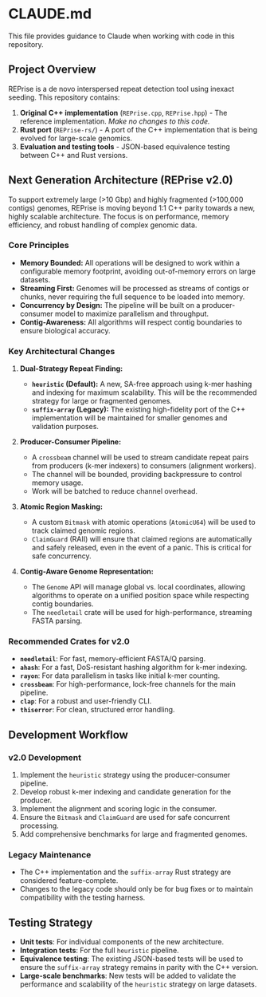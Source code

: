 # CLAUDE.md

This file provides guidance to Claude when working with code in this repository.

## Project Overview

REPrise is a de novo interspersed repeat detection tool using inexact seeding. This repository contains:

1.  **Original C++ implementation** (`REPrise.cpp`, `REPrise.hpp`) - The reference implementation. *Make no changes to this code.*
2.  **Rust port** (`REPrise-rs/`) - A port of the C++ implementation that is being evolved for large-scale genomics.
3.  **Evaluation and testing tools** - JSON-based equivalence testing between C++ and Rust versions.

## Next Generation Architecture (REPrise v2.0)

To support extremely large (>10 Gbp) and highly fragmented (>100,000 contigs) genomes, REPrise is moving beyond 1:1 C++ parity towards a new, highly scalable architecture. The focus is on performance, memory efficiency, and robust handling of complex genomic data.

### Core Principles

*   **Memory Bounded:** All operations will be designed to work within a configurable memory footprint, avoiding out-of-memory errors on large datasets.
*   **Streaming First:** Genomes will be processed as streams of contigs or chunks, never requiring the full sequence to be loaded into memory.
*   **Concurrency by Design:** The pipeline will be built on a producer-consumer model to maximize parallelism and throughput.
*   **Contig-Awareness:** All algorithms will respect contig boundaries to ensure biological accuracy.

### Key Architectural Changes

1.  **Dual-Strategy Repeat Finding:**
    *   **`heuristic` (Default):** A new, SA-free approach using k-mer hashing and indexing for maximum scalability. This will be the recommended strategy for large or fragmented genomes.
    *   **`suffix-array` (Legacy):** The existing high-fidelity port of the C++ implementation will be maintained for smaller genomes and validation purposes.

2.  **Producer-Consumer Pipeline:**
    *   A `crossbeam` channel will be used to stream candidate repeat pairs from producers (k-mer indexers) to consumers (alignment workers).
    *   The channel will be bounded, providing backpressure to control memory usage.
    *   Work will be batched to reduce channel overhead.

3.  **Atomic Region Masking:**
    *   A custom `Bitmask` with atomic operations (`AtomicU64`) will be used to track claimed genomic regions.
    *   `ClaimGuard` (RAII) will ensure that claimed regions are automatically and safely released, even in the event of a panic. This is critical for safe concurrency.

4.  **Contig-Aware Genome Representation:**
    *   The `Genome` API will manage global vs. local coordinates, allowing algorithms to operate on a unified position space while respecting contig boundaries.
    *   The `needletail` crate will be used for high-performance, streaming FASTA parsing.

### Recommended Crates for v2.0

*   **`needletail`**: For fast, memory-efficient FASTA/Q parsing.
*   **`ahash`**: For a fast, DoS-resistant hashing algorithm for k-mer indexing.
*   **`rayon`**: For data parallelism in tasks like initial k-mer counting.
*   **`crossbeam`**: For high-performance, lock-free channels for the main pipeline.
*   **`clap`**: For a robust and user-friendly CLI.
*   **`thiserror`**: For clean, structured error handling.

## Development Workflow

### v2.0 Development
1.  Implement the `heuristic` strategy using the producer-consumer pipeline.
2.  Develop robust k-mer indexing and candidate generation for the producer.
3.  Implement the alignment and scoring logic in the consumer.
4.  Ensure the `Bitmask` and `ClaimGuard` are used for safe concurrent processing.
5.  Add comprehensive benchmarks for large and fragmented genomes.

### Legacy Maintenance
*   The C++ implementation and the `suffix-array` Rust strategy are considered feature-complete.
*   Changes to the legacy code should only be for bug fixes or to maintain compatibility with the testing harness.

## Testing Strategy

*   **Unit tests**: For individual components of the new architecture.
*   **Integration tests**: For the full `heuristic` pipeline.
*   **Equivalence testing**: The existing JSON-based tests will be used to ensure the `suffix-array` strategy remains in parity with the C++ version.
*   **Large-scale benchmarks**: New tests will be added to validate the performance and scalability of the `heuristic` strategy on large datasets.